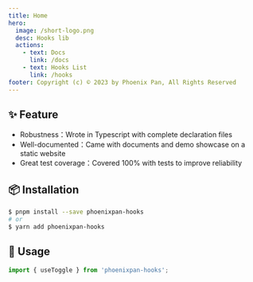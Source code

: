 ```yaml
---
title: Home
hero:
  image: /short-logo.png
  desc: Hooks lib
  actions:
    - text: Docs
      link: /docs
    - text: Hooks List
      link: /hooks
footer: Copyright (c) © 2023 by Phoenix Pan, All Rights Reserved
---
```


## ✨ Feature

- Robustness：Wrote in Typescript with complete declaration files
- Well-documented：Came with documents and demo showcase on a static website
- Great test coverage：Covered 100% with tests to improve reliability

## 📦 Installation

```bash
$ pnpm install --save phoenixpan-hooks
# or
$ yarn add phoenixpan-hooks
```

## 🔨 Usage

```ts
import { useToggle } from 'phoenixpan-hooks';
```
